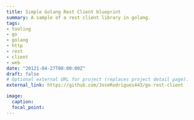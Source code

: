 ```yaml
---
title: Simple Golang Rest Client blueprint
summary: A sample of a rest client library in golang.
tags:
- tooling
- go
- golang
- http
- rest
- client
- web
date: "20121-04-27T00:00:00Z"
draft: false
# Optional external URL for project (replaces project detail page).
external_link: https://github.com/JoseRodrigues443/go-rest-client

image:
  caption:
  focal_point:
---
```

